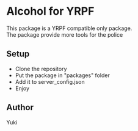 # Alcohol for YRPF
This package is a YRPF compatible only package.  
The package provide more tools for the police

## Setup
- Clone the repository
- Put the package in "packages" folder
- Add it to server_config.json
- Enjoy

## Author
Yuki